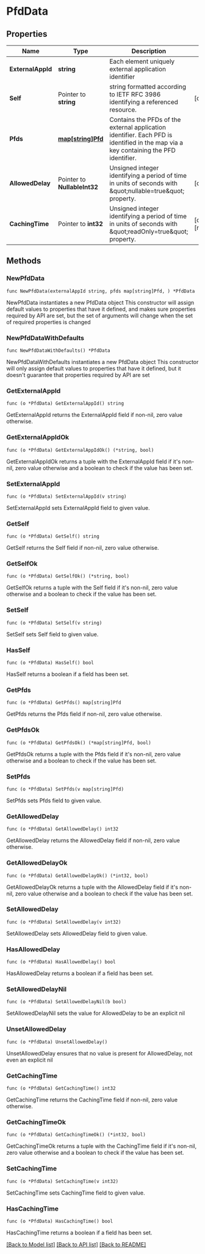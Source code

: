 # PfdData

## Properties

Name | Type | Description | Notes
------------ | ------------- | ------------- | -------------
**ExternalAppId** | **string** | Each element uniquely external application identifier | 
**Self** | Pointer to **string** | string formatted according to IETF RFC 3986 identifying a referenced resource. | [optional] 
**Pfds** | [**map[string]Pfd**](Pfd.md) | Contains the PFDs of the external application identifier. Each PFD is identified in the map via a key containing the PFD identifier. | 
**AllowedDelay** | Pointer to **NullableInt32** | Unsigned integer identifying a period of time in units of seconds with \&quot;nullable&#x3D;true\&quot; property. | [optional] 
**CachingTime** | Pointer to **int32** | Unsigned integer identifying a period of time in units of seconds with \&quot;readOnly&#x3D;true\&quot; property. | [optional] [readonly] 

## Methods

### NewPfdData

`func NewPfdData(externalAppId string, pfds map[string]Pfd, ) *PfdData`

NewPfdData instantiates a new PfdData object
This constructor will assign default values to properties that have it defined,
and makes sure properties required by API are set, but the set of arguments
will change when the set of required properties is changed

### NewPfdDataWithDefaults

`func NewPfdDataWithDefaults() *PfdData`

NewPfdDataWithDefaults instantiates a new PfdData object
This constructor will only assign default values to properties that have it defined,
but it doesn't guarantee that properties required by API are set

### GetExternalAppId

`func (o *PfdData) GetExternalAppId() string`

GetExternalAppId returns the ExternalAppId field if non-nil, zero value otherwise.

### GetExternalAppIdOk

`func (o *PfdData) GetExternalAppIdOk() (*string, bool)`

GetExternalAppIdOk returns a tuple with the ExternalAppId field if it's non-nil, zero value otherwise
and a boolean to check if the value has been set.

### SetExternalAppId

`func (o *PfdData) SetExternalAppId(v string)`

SetExternalAppId sets ExternalAppId field to given value.


### GetSelf

`func (o *PfdData) GetSelf() string`

GetSelf returns the Self field if non-nil, zero value otherwise.

### GetSelfOk

`func (o *PfdData) GetSelfOk() (*string, bool)`

GetSelfOk returns a tuple with the Self field if it's non-nil, zero value otherwise
and a boolean to check if the value has been set.

### SetSelf

`func (o *PfdData) SetSelf(v string)`

SetSelf sets Self field to given value.

### HasSelf

`func (o *PfdData) HasSelf() bool`

HasSelf returns a boolean if a field has been set.

### GetPfds

`func (o *PfdData) GetPfds() map[string]Pfd`

GetPfds returns the Pfds field if non-nil, zero value otherwise.

### GetPfdsOk

`func (o *PfdData) GetPfdsOk() (*map[string]Pfd, bool)`

GetPfdsOk returns a tuple with the Pfds field if it's non-nil, zero value otherwise
and a boolean to check if the value has been set.

### SetPfds

`func (o *PfdData) SetPfds(v map[string]Pfd)`

SetPfds sets Pfds field to given value.


### GetAllowedDelay

`func (o *PfdData) GetAllowedDelay() int32`

GetAllowedDelay returns the AllowedDelay field if non-nil, zero value otherwise.

### GetAllowedDelayOk

`func (o *PfdData) GetAllowedDelayOk() (*int32, bool)`

GetAllowedDelayOk returns a tuple with the AllowedDelay field if it's non-nil, zero value otherwise
and a boolean to check if the value has been set.

### SetAllowedDelay

`func (o *PfdData) SetAllowedDelay(v int32)`

SetAllowedDelay sets AllowedDelay field to given value.

### HasAllowedDelay

`func (o *PfdData) HasAllowedDelay() bool`

HasAllowedDelay returns a boolean if a field has been set.

### SetAllowedDelayNil

`func (o *PfdData) SetAllowedDelayNil(b bool)`

 SetAllowedDelayNil sets the value for AllowedDelay to be an explicit nil

### UnsetAllowedDelay
`func (o *PfdData) UnsetAllowedDelay()`

UnsetAllowedDelay ensures that no value is present for AllowedDelay, not even an explicit nil
### GetCachingTime

`func (o *PfdData) GetCachingTime() int32`

GetCachingTime returns the CachingTime field if non-nil, zero value otherwise.

### GetCachingTimeOk

`func (o *PfdData) GetCachingTimeOk() (*int32, bool)`

GetCachingTimeOk returns a tuple with the CachingTime field if it's non-nil, zero value otherwise
and a boolean to check if the value has been set.

### SetCachingTime

`func (o *PfdData) SetCachingTime(v int32)`

SetCachingTime sets CachingTime field to given value.

### HasCachingTime

`func (o *PfdData) HasCachingTime() bool`

HasCachingTime returns a boolean if a field has been set.


[[Back to Model list]](../README.md#documentation-for-models) [[Back to API list]](../README.md#documentation-for-api-endpoints) [[Back to README]](../README.md)


